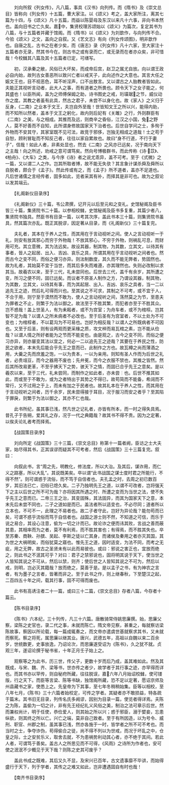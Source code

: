 <!-- { "loadSidebar": true } -->
　　刘向所叙《列女传》，凡八篇，事具《汉书》向列传。而《隋书》及《崇文总目》皆称向《列女传》十五篇，曹大家注。以《颂义》考之，盖大家所注，离其七篇为十四，与《颂义》凡十五篇，而益以陈婴母及东汉以来凡十六事，非向书本然也。盖向旧书之亡久矣。嘉中，集贤校理苏颂始以《颂义》为篇次，复定其书为八篇，与十五篇者并藏于馆阁。而《隋书》以《颂义》为刘歆作，与向列传不合。今验《颂义》之文，盖向之自叙。又《艺文志》有向《列女传颂图》，明非歆作也。自唐之乱，古书之在者少矣，而《唐志》录《列女传》凡十六家，至大家注十五篇者亦无录，然其书今在。则古书之或有录而亡，或无录而在者亦众矣，非可惜哉！今校雠其八篇及其十五篇者已定，可缮写。

　　初，汉承秦之敝，风俗已大坏矣，而成帝后宫，赵卫之属尤自放。向以谓王政必自内始，故列古女善恶所以致兴亡者以戒天子，此向述作之大意也。其言大任之娠文王也，目不视恶色，耳不听淫声，口不出敖言。又以谓古之人胎教者皆如此。夫能正其视听言动者，此大人之事，而有道者之所畏也。顾令天下之女子能之，何其盛也！以臣所闻，盖为之师傅保姆之助，诗书图史之戒，珩璜琚之节，威仪动作之度。其教之者虽有此具，然古之君子，未尝不以身化也。故《家人》之义归于反身，《二南》之业本于文王，夫岂自外至哉！世皆知文王之所以兴，能得内助，而不知所以然者，盖本于文王之躬化，故内则后妃有《关雎》之行，外则群臣有《二南》之美，与之相成。其推而及远，则商辛之昏俗，江汉之小国，兔之野人，莫不好善而不自知，此所谓身修故国家天下治者也。后世自学问之士，多徇于外物而不安其守，其家室既不见可法，故竞于邪侈，岂独无相成之道哉！士之苟于自恕，顾利冒耻而不知反己者，往往以家自累故也。故曰“身不行道，不行于妻子”，信哉！如此人者，非素处显也，然去《二南》之风亦已远矣，况于南向天下之主哉！向之所述，劝戒之意可谓笃矣。然向号博极群书，而此传称《诗·苡》、《柏舟》、《大车》之类，与今序《诗》者之说尤乖异，盖不可考。至于《式微》之一篇，又以谓二人之作。岂其所取者博，故不能无失欤？其言象计谋杀舜及舜所以自脱者，颇合于《孟子》。然此传或有之，而《孟子》所不道者，盖亦不足道也。凡后世诸儒之言经传者，固多如此，览者采其有补，而择其是非可也。故为之叙论以发其端云。

　　【礼阁新仪目录序】

　　《礼阁新仪》三十篇，韦公肃撰，记开元以后至元和之变礼。史馆秘阁及臣书皆三十篇，集贤院书二十篇。以参相校雠，史馆秘阁及臣书多复重，其篇少者八，集贤院书独具。然臣书有目录一篇，以考其次序，盖此书本三十篇，则集贤院书虽具，然其篇次亦乱。既正其脱谬，因定著从目录，而《礼阁新仪》三十篇复完。

　　夫礼者，其本在于养人之性，而其用在于言动视听之间。使人之言动视听一于礼，则安有放其邪心而穷于外物哉！不放其邪心，不穷于外物，则祸乱可息，而财用可充。其立意微，其为法远矣。故设其器，制其物，为其数，立其文，以待其有事者，皆人之起居、出入、吉凶、哀乐之具，所谓其用在乎言动视听之间者也。然而古今之变不同，而俗之便习亦异。则法制数度，其久而不能无弊者，势固然也。故为礼者，其始莫不宜于当世，而其后多失而难遵，亦其理然也。失则必改制以求其当。故羲农以来，至于三代，礼未尝同也。后世去三代，盖千有余岁，其所遭之变，所习之便不同，固已远矣。而议者不原圣人制作之方，乃谓设其器，制其物，为其数，立其文，以待其有事，而为其起居、出入、吉凶、哀乐之具者，当一二以追先王之迹，然后礼可得而兴也。至其说之不可求，其制之不可考，或不宜于人，不合于用，则宁至于漠然而不敢为，使人之言动视听之间，荡然莫之为节，至患夫为罪者之不止，则繁于为法以御之。故法至于不胜其繁，而犯者亦至于不胜其众。岂不惑哉！盖上世圣人，有为耒耜者，或不为宫室；为舟车者，或不为棺椁。岂其智不足为哉？以谓人之所未病者不必改也。至于后圣有为宫室者，不以土处为不可变也；为棺椁者，不以葛沟为不可易也。岂好为相反哉？以谓人之所既病者不可因也。又至于后圣，则有设两观而更采椽之质，攻文梓而易瓦棺之素，岂不能从俭哉？以谓人情之所好者能为之节而不能变也。由是观之，古今之变不同，而俗之便习亦异，则亦屡变其法以宜之，何必一二以追先王之迹哉？其要在于养民之性，防民之欲者，本末先后能合乎先王之意而已，此制作之方也。故瓦樽之尚而薄酒之用，大羹之先而庶羞之饱，一以为贵本，一以为亲用。则知有圣人作而为后世之礼者，必贵俎豆，而今之器用不废也；先弁冕，而今之衣服不禁也，其推之皆然。然后其所改易更革，不至乎拂天下之势，骇天下之情，而固已合乎先王之意矣。是以羲农以来，至于三代，礼未尝同，而制作之如此者，亦未尝┆也。后世不推其如此，而或至于不敢为，或为之者特出于其势之不得已，故苟简而不能备，希阔而不常行，又不过用之于上，而未有加之于民者也。故其礼本在于养人之性，而其用在于言动视听之间者，历千余岁，民未尝得接于耳目，况于服习而安之者乎？至其陷于罪戾，则繁于为法以御之，其亦不仁也哉。

　　此书所纪，虽其事已浅，然凡世之记礼者，亦皆有所本，而一时之得失具焉。昔孔子于告朔，爱其礼之存，况于一代之典籍哉？故其书不得不贵。因为之定著，以俟夫论礼者考而择焉。

　　【战国策目录序】

　　刘向所定《战国策》三十三篇，《崇文总目》称第十一篇者阙，臣访之士大夫家，始尽得其书，正其误谬而疑其不可考者，然后《战国策》三十三篇复完。叙曰：

　　向叙此书，言“周之先，明教化，修法度，所以大治。及其后，谋诈用，而仁义之路塞，所以大乱”。其说既美矣。卒以谓“此书战国之谋士度时君之所能行，不得不然”。则可谓惑于流俗，而不笃于自信者也。夫孔孟之时，去周之初已数百岁，其旧法已亡，旧俗已熄久矣。二子乃独明先王之道，以谓不可改者，岂将强天下之主以后世之所不可为哉？亦将因其所遇之时、所遭之变而为当世之法，使不失乎先王之意而已。二帝三王之治，其变固殊，其法固异，而其为国家天下之意，本末先后未尝不同也，二子之道如是而已。盖法者所以适变也，不必尽同；道者所以立本也，不可不一，此理之不易者也。故二子者守此，岂好为异论哉？能勿苟而已矣，可谓不惑乎流俗而笃于自信者也。战国之游士则不然，不知道之可信，而乐于说之易合，其设心注意，偷为一切之计而已。故论诈之便而讳其败，言战之善而蔽其患，其相率而为之者，莫不有利焉，而不胜其害也；有得焉，而不胜其失也。卒至苏秦、商鞅、孙膑、吴起、李斯之徒以亡其身，而诸侯及秦用之者亦灭其国，其为世之大祸明矣，而俗犹莫之寤也。惟先王之道，因时适变，为法不同，而考之无疵，用之无弊，故古之圣贤未有以此而易彼也。或曰：邪说之害正也，宜放而绝之，则此书之不泯其可乎？对曰：君子之禁邪说也，固将明其说于天下，使当世之人皆知其说之不可从，然后以禁，则齐；使后世之人皆知其说之不可为，然后以戒，则明，岂必灭其籍哉？放而绝之，莫善于是。是以孟子之书，有为神农之言者，有为墨子之言者，皆著而非之。至于此书之作，则上继春秋，下至楚汉之起，二百四五十年之间，载其行事，固不可得而废也。

　　此书有高诱注者二十一篇，或曰三十二篇，《崇文总目》存者八篇，今存者十篇云。

　　【陈书目录序】

　　《陈书》六本纪，三十列传，凡三十六篇。唐散骑常侍姚思廉撰。始，思廉父察，梁陈之史官也，录二代之事，未就而陈亡。隋文帝见察，甚重之，每就察访梁陈故事，察因以所论载，每一篇成辄奏之，而文帝亦遣虞世基就察求其书，又未就而察死。察之将死，属思廉以继其业。唐兴，武德五年，高祖以自魏以来二百余岁，世统数更，史事放逸，乃诏论次，而思廉遂受诏为《陈书》，久之犹不就。贞观三年，遂诏论撰于秘书省，十年正月壬子始上之。

　　观察等之为此书，历三世，传父子，更数十岁而后乃成，盖其难如此。然及其既成，与宋、魏、齐、梁等书，世亦传之者少，故学者于其行事之迹，亦罕得而详也。而其书亦以罕传，则自秘府所藏，往往脱误，嘉六年八月始诏校雠，使可镂版，行之天下。而臣等言梁、陈等书缺，独馆阁所藏，恐不足以定著，愿诏京师及州县藏书之家，使悉上之。先皇帝为下其事，至七年冬稍稍始集。臣等以相校，至八年七月，《陈书》三十六篇者始校定，可传之学者。其疑者亦不敢损益，特各疏于篇末。其书旧无目录，列传名氏多阙谬，因别为目录一篇，使览者得详焉。夫陈之为陈，盖偷为一切之计，非有先王经纪礼义风俗之美，制治之法可章示后世。然而兼权尚计，明于任使，恭俭爱人，则其始之所以兴；惑于邪臣，溺于嬖妾，忘患纵欲，则其终之所以亡。兴亡之端，莫非自己致者。至于有所因造，以为号令、威刑、职官、州郡之制，虽其事已浅，然亦各施于一时，皆学者之所不可不考也。而当时之士，争夺诈伪，苟得偷合之徒，尚不得不列以为世戒，而况于坏乱之中，仓皇之际，士之安贫乐义，取舍去就，不为患祸势利动其心者，亦不绝于其间。若此人者，可谓笃于善矣。盖古人之所思见而不可得，《风雨》之诗所为作者也，安可使之泯泯不少概见于天下哉？则陈之史其可废乎？

　　盖此书成之既难，其后又久不显，及宋兴已百年，古文遗事靡不毕讲，而始得盛行于天下，列于学者，其传之之难又如此，岂非遭遇固自有时也哉！

　　【南齐书目录序】

